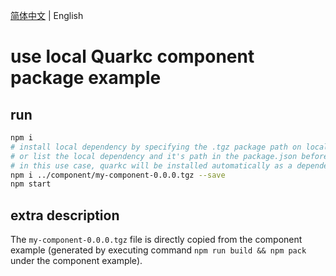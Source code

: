 [简体中文](./README.md) | English

# use local Quarkc component package example

## run

```bash
npm i
# install local dependency by specifying the .tgz package path on local file system like this
# or list the local dependency and it's path in the package.json before npm i
# in this use case, quarkc will be installed automatically as a dependency of my-component
npm i ../component/my-component-0.0.0.tgz --save
npm start
```

## extra description
The `my-component-0.0.0.tgz` file is directly copied from the component example (generated by executing command `npm run build && npm pack` under the component example).
